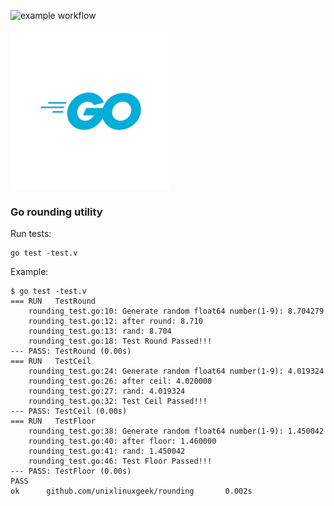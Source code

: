 ![example workflow](https://github.com/github/docs/actions/workflows/main.yml/badge.svg)

![Go rounding utility](https://raw.githubusercontent.com/unixlinuxgeek/logos/main/256x256/go.png)

### Go rounding utility

Run tests:
```shell
go test -test.v
```

Example:
```shell
$ go test -test.v
=== RUN   TestRound
    rounding_test.go:10: Generate random float64 number(1-9): 8.704279
    rounding_test.go:12: after round: 8.710
    rounding_test.go:13: rand: 8.704
    rounding_test.go:18: Test Round Passed!!!
--- PASS: TestRound (0.00s)
=== RUN   TestCeil
    rounding_test.go:24: Generate random float64 number(1-9): 4.019324
    rounding_test.go:26: after ceil: 4.020000
    rounding_test.go:27: rand: 4.019324
    rounding_test.go:32: Test Ceil Passed!!!
--- PASS: TestCeil (0.00s)
=== RUN   TestFloor
    rounding_test.go:38: Generate random float64 number(1-9): 1.450042
    rounding_test.go:40: after floor: 1.460000
    rounding_test.go:41: rand: 1.450042
    rounding_test.go:46: Test Floor Passed!!!
--- PASS: TestFloor (0.00s)
PASS
ok      github.com/unixlinuxgeek/rounding       0.002s
```
